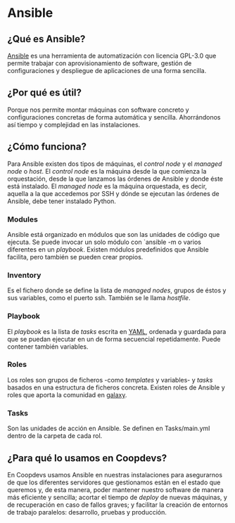 # Ansible
## ¿Qué es Ansible?
[Ansible](https://github.com/ansible/ansible) es una herramienta de automatización con licencia GPL-3.0 que permite trabajar con aprovisionamiento de software, gestión de configuraciones y despliegue de aplicaciones de una forma sencilla.

## ¿Por qué es útil?
Porque nos permite montar máquinas con software concreto y configuraciones concretas de forma automática y sencilla. Ahorrándonos así tiempo y complejidad en las instalaciones.

## ¿Cómo funciona?
Para Ansible existen dos tipos de máquinas, el *control node* y el *managed node* o *host*. 
El *control node* es la máquina desde la que comienza la orquestación, desde la que lanzamos las órdenes de Ansible y donde éste está instalado. El *managed node* es la máquina orquestada, es decir, aquella a la que accedemos por SSH y dónde se ejecutan las órdenes de Ansible, debe tener instalado Python.

### Modules
Ansible está organizado en módulos que son las unidades de código que ejecuta. Se puede invocar un solo módulo con `ansible -m <module-name> o varios diferentes en un *playbook*. Existen módulos predefinidos que Ansible facilita, pero también se pueden crear propios.

### Inventory
Es el fichero donde se define la lista de *managed nodes*, grupos de éstos y sus variables, como el puerto ssh. También se le llama *hostfile*.

### Playbook
El *playbook* es la lista de *tasks* escrita en [YAML](https://es.wikipedia.org/wiki/YAML), ordenada y guardada para que se puedan ejecutar en un de forma secuencial repetidamente. Puede contener también variables.

### Roles
Los roles son grupos de ficheros -como *templates* y variables- y *tasks* basados en una estructura de ficheros concreta. Existen roles de Ansible y roles que aporta la comunidad en [galaxy](https://galaxy.ansible.com/).

### Tasks
Son las unidades de acción en Ansible.
Se definen en Tasks/main.yml dentro de la carpeta de cada rol.

## ¿Para qué lo usamos en Coopdevs?
En Coopdevs usamos Ansible en nuestras instalaciones para asegurarnos de que los diferentes servidores que gestionamos están en el estado que queremos y, de esta manera, poder mantener nuestro software de manera más eficiente y sencilla; acortar el tiempo de *deploy* de nuevas máquinas, y de recuperación en caso de fallos graves; y facilitar la creación de entornos de trabajo paralelos: desarrollo, pruebas y producción.